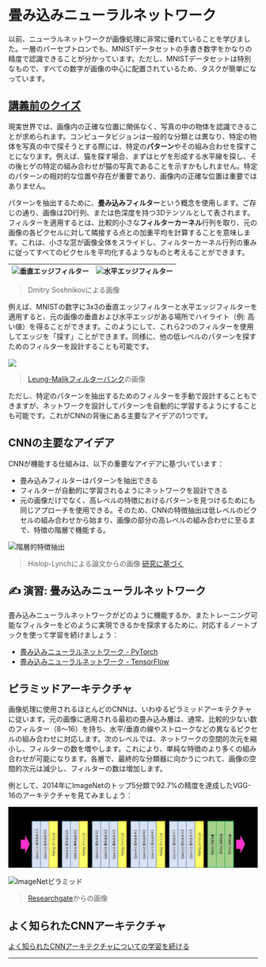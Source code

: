 <!--
CO_OP_TRANSLATOR_METADATA:
{
  "original_hash": "a560d5b845962cf33dc102266e409568",
  "translation_date": "2025-09-23T13:06:26+00:00",
  "source_file": "lessons/4-ComputerVision/07-ConvNets/README.md",
  "language_code": "ja"
}
-->
# 畳み込みニューラルネットワーク

以前、ニューラルネットワークが画像処理に非常に優れていることを学びました。一層のパーセプトロンでも、MNISTデータセットの手書き数字をかなりの精度で認識できることが分かっています。ただし、MNISTデータセットは特別なもので、すべての数字が画像の中心に配置されているため、タスクが簡単になっています。

## [講義前のクイズ](https://ff-quizzes.netlify.app/en/ai/quiz/13)

現実世界では、画像内の正確な位置に関係なく、写真の中の物体を認識できることが求められます。コンピュータビジョンは一般的な分類とは異なり、特定の物体を写真の中で探そうとする際には、特定の**パターン**やその組み合わせを探すことになります。例えば、猫を探す場合、まずはヒゲを形成する水平線を探し、その後ヒゲの特定の組み合わせが猫の写真であることを示すかもしれません。特定のパターンの相対的な位置や存在が重要であり、画像内の正確な位置は重要ではありません。

パターンを抽出するために、**畳み込みフィルター**という概念を使用します。ご存じの通り、画像は2D行列、または色深度を持つ3Dテンソルとして表されます。フィルターを適用するとは、比較的小さな**フィルターカーネル**行列を取り、元の画像の各ピクセルに対して隣接する点との加重平均を計算することを意味します。これは、小さな窓が画像全体をスライドし、フィルターカーネル行列の重みに従ってすべてのピクセルを平均化するようなものと考えることができます。

![垂直エッジフィルター](../../../../../translated_images/filter-vert.b7148390ca0bc356ddc7e55555d2481819c1e86ddde9dce4db5e71a69d6f887f.ja.png) | ![水平エッジフィルター](../../../../../translated_images/filter-horiz.59b80ed4feb946efbe201a7fe3ca95abb3364e266e6fd90820cb893b4d3a6dda.ja.png)
----|----

> Dmitry Soshnikovによる画像

例えば、MNISTの数字に3x3の垂直エッジフィルターと水平エッジフィルターを適用すると、元の画像の垂直および水平エッジがある場所でハイライト（例: 高い値）を得ることができます。このようにして、これら2つのフィルターを使用してエッジを「探す」ことができます。同様に、他の低レベルのパターンを探すためのフィルターを設計することも可能です。

<img src="images/lmfilters.jpg" width="500" align="center"/>

> [Leung-Malikフィルターバンク](https://www.robots.ox.ac.uk/~vgg/research/texclass/filters.html)の画像

ただし、特定のパターンを抽出するためのフィルターを手動で設計することもできますが、ネットワークを設計してパターンを自動的に学習するようにすることも可能です。これがCNNの背後にある主要なアイデアの1つです。

## CNNの主要なアイデア

CNNが機能する仕組みは、以下の重要なアイデアに基づいています：

* 畳み込みフィルターはパターンを抽出できる
* フィルターが自動的に学習されるようにネットワークを設計できる
* 元の画像だけでなく、高レベルの特徴におけるパターンを見つけるためにも同じアプローチを使用できる。そのため、CNNの特徴抽出は低レベルのピクセルの組み合わせから始まり、画像の部分の高レベルの組み合わせに至るまで、特徴の階層で機能する。

![階層的特徴抽出](../../../../../translated_images/FeatureExtractionCNN.d9b456cbdae7cb643fde3032b81b2940e3cf8be842e29afac3f482725ba7f95c.ja.png)

> Hislop-Lynchによる論文からの画像 [研究に基づく](https://dl.acm.org/doi/abs/10.1145/1553374.1553453)

## ✍️ 演習: 畳み込みニューラルネットワーク

畳み込みニューラルネットワークがどのように機能するか、またトレーニング可能なフィルターをどのように実現できるかを探求するために、対応するノートブックを使って学習を続けましょう：

* [畳み込みニューラルネットワーク - PyTorch](ConvNetsPyTorch.ipynb)
* [畳み込みニューラルネットワーク - TensorFlow](ConvNetsTF.ipynb)

## ピラミッドアーキテクチャ

画像処理に使用されるほとんどのCNNは、いわゆるピラミッドアーキテクチャに従います。元の画像に適用される最初の畳み込み層は、通常、比較的少ない数のフィルター（8～16）を持ち、水平/垂直の線やストロークなどの異なるピクセルの組み合わせに対応します。次のレベルでは、ネットワークの空間的次元を縮小し、フィルターの数を増やします。これにより、単純な特徴のより多くの組み合わせが可能になります。各層で、最終的な分類器に向かうにつれて、画像の空間的次元は減少し、フィルターの数は増加します。

例として、2014年にImageNetのトップ5分類で92.7%の精度を達成したVGG-16のアーキテクチャを見てみましょう：

![ImageNet層](../../../../../translated_images/vgg-16-arch1.d901a5583b3a51baeaab3e768567d921e5d54befa46e1e642616c5458c934028.ja.jpg)

![ImageNetピラミッド](../../../../../translated_images/vgg-16-arch.64ff2137f50dd49fdaa786e3f3a975b3f22615efd13efb19c5d22f12e01451a1.ja.jpg)

> [Researchgate](https://www.researchgate.net/figure/Vgg16-model-structure-To-get-the-VGG-NIN-model-we-replace-the-2-nd-4-th-6-th-7-th_fig2_335194493)からの画像

## よく知られたCNNアーキテクチャ

[よく知られたCNNアーキテクチャについての学習を続ける](CNN_Architectures.md)

---


